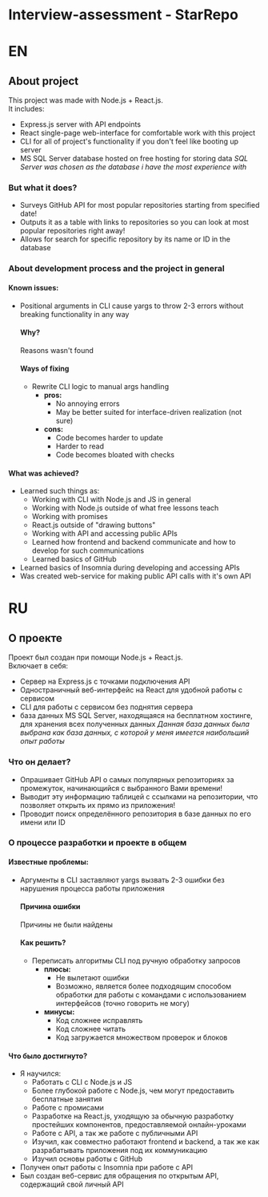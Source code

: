 # Interview-assessment - StarRepo
# EN
## About project
This project was made with Node.js + React.js.
<br>
It includes:
- Express.js server with API endpoints
- React single-page web-interface for comfortable work with this project
- CLI for all of project's functionality if you don't feel like booting up server
- MS SQL Server database hosted on free hosting for storing data
    _SQL Server was chosen as the database i have the most experience with_
  
### But what it does?
- Surveys GitHub API for most popular repositories starting from specified date!
- Outputs it as a table with links to repositories so you can look at most popular repositories right away!
- Allows for search for specific repository by its name or ID in the database

### About development process and the project in general
#### Known issues:
- Positional arguments in CLI cause yargs to throw 2-3 errors without breaking functionality in any way
  #### Why?
  Reasons wasn't found
  #### Ways of fixing
  - Rewrite CLI logic to manual args handling
    - **pros:**
      - No annoying errors
      - May be better suited for interface-driven realization (not sure)
    - **cons:**
      - Code becomes harder to update
      - Harder to read
      - Code becomes bloated with checks
#### What was achieved?
- Learned such things as:
  - Working with CLI with Node.js and JS in general
  - Working with Node.js outside of what free lessons teach
  - Working with promises
  - React.js outside of "drawing buttons"
  - Working with API and accessing public APIs
  - Learned how frontend and backend communicate and how to develop for such communications
  - Learned basics of GitHub
- Learned basics of Insomnia during developing and accessing APIs
- Was created web-service for making public API calls with it's own API

# RU
## О проекте
Проект был создан при помощи Node.js + React.js.
<br>
Включает в себя:
- Сервер на Express.js с точками подключения API
- Одностраничный веб-интерфейс на React для удобной работы с сервисом
- CLI для работы с сервисом без поднятия сервера
- база данных MS SQL Server, находящаяся на бесплатном хостинге, для хранения всех полученных данных
    _Данная база данных была выбрана как база данных, с которой у меня имеется наибольший опыт работы_
  
### Что он делает?
- Опрашивает GitHub API о самых популярных репозиториях за промежуток, начинающийся с выбранного Вами времени!
- Выводит эту информацию таблицей с ссылками на репозитории, что позволяет открыть их прямо из приложения!
- Проводит поиск определённого репозитория в базе данных по его имени или ID

### О процессе разработки и проекте в общем
#### Известные проблемы:
- Аргументы в CLI заставляют yargs вызвать 2-3 ошибки без нарушения процесса работы приложения
  #### Причина ошибки
  Причины не были найдены
  #### Как решить?
  - Переписать алгоритмы CLI под ручную обработку запросов
    - **плюсы:**
      - Не вылетают ошибки
      - Возможно, является более подходящим способом обработки для работы с командами с использованием интерфейсов (точно говорить не могу)
    - **минусы:**
      - Код сложнее исправлять
      - Код сложнее читать
      - Код загружается множеством проверок и блоков
#### Что было достигнуто?
- Я научился:
  - Работать с CLI с Node.js и JS 
  - Более глубокой работе с Node.js, чем могут предоставить бесплатные занятия
  - Работе с промисами
  - Разработке на React.js, уходящую за обычную разработку простейших компонентов, предоставляемой онлайн-уроками
  - Работе с API, а так же работе с публичными API
  - Изучил, как совместно работают frontend и backend, а так же как разрабатывать приложения под их коммуникацию
  - Изучил основы работы с GitHub
- Получен опыт работы с Insomnia при работе с API
- Был создан веб-сервис для обращения по открытым API, содержащий свой личный API
